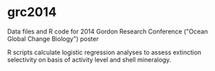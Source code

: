 grc2014
=======
Data files and R code for 2014 Gordon Research Conference ("Ocean Global Change Biology") poster

R scripts calculate logistic regression analyses to assess extinction selectivity on basis of activity level and shell mineralogy.
